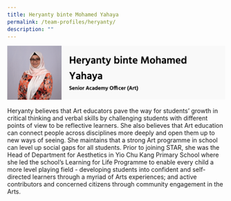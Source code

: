 ```yaml
---
title: Heryanty binte Mohamed Yahaya
permalink: /team-profiles/heryanty/
description: ""
---
```

![](/images/heryanty-1.png)

Heryanty believes that Art educators pave the way for students’ growth in critical thinking and verbal skills by challenging students with different points of view to be reflective learners. She also believes that Art education can connect people across disciplines more deeply and open them up to new ways of seeing. She maintains that a strong Art programme in school can level up social gaps for all students. Prior to joining STAR, she was the Head of Department for Aesthetics in Yio Chu Kang Primary School where she led the school’s Learning for Life Programme to enable every child a more level playing field - developing students into confident and self-directed learners through a myriad of Arts experiences; and active contributors and concerned citizens through community engagement in the Arts.
